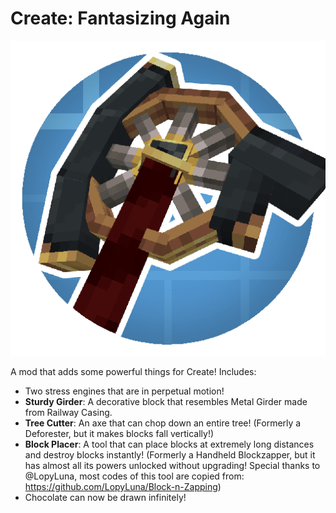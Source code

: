 # Create: Fantasizing Again
![Icon](/src/main/resources/icon.png)

A mod that adds some powerful things for Create! Includes:
- Two stress engines that are in perpetual motion!
- **Sturdy Girder**: A decorative block that resembles Metal Girder made from Railway Casing.
- **Tree Cutter**: An axe that can chop down an entire tree! (Formerly a Deforester, but it makes blocks fall vertically!)
- **Block Placer**: A tool that can place blocks at extremely long distances and destroy blocks instantly! (Formerly a Handheld Blockzapper, but it has almost all its powers unlocked without upgrading! Special thanks to @LopyLuna, most codes of this tool are copied from: https://github.com/LopyLuna/Block-n-Zapping)
- Chocolate can now be drawn infinitely!